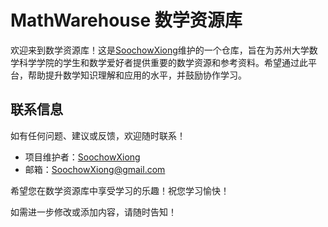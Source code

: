 # MathWarehouse 数学资源库
欢迎来到数学资源库！这是[SoochowXiong](https://github.com/SoochowXiong)维护的一个仓库，旨在为苏州大学数学科学学院的学生和数学爱好者提供重要的数学资源和参考资料。希望通过此平台，帮助提升数学知识理解和应用的水平，并鼓励协作学习。


## 联系信息
如有任何问题、建议或反馈，欢迎随时联系！

- 项目维护者：[SoochowXiong](https://github.com/SoochowXiong)
- 邮箱：SoochowXiong@gmail.com

希望您在数学资源库中享受学习的乐趣！祝您学习愉快！

如需进一步修改或添加内容，请随时告知！
